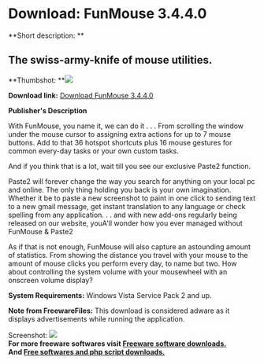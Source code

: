 # Download: FunMouse 3.4.4.0

**Short description: **

## The swiss-army-knife of mouse utilities.

  
**Thumbshot: **![](http://www.freewarefiles.com/screenshot/funmouse_md.jpg)   
  
**Download link:** [Download FunMouse 3.4.4.0](http://freesoftwares.boysofts.com/FunMouse_program_97371.html)  
  

**Publisher's Description**  
  

With FunMouse, you name it, we can do it . . . From scrolling the window under
the mouse cursor to assigning extra actions for up to 7 mouse buttons. Add to
that 36 hotspot shortcuts plus 16 mouse gestures for common every-day tasks or
your own custom tasks.

And if you think that is a lot, wait till you see our exclusive Paste2
function.

Paste2 will forever change the way you search for anything on your local pc
and online. The only thing holding you back is your own imagination. Whether
it be to paste a new screenshot to paint in one click to sending text to a new
gmail message, get instant translation to any language or check spelling from
any application. . . and with new add-ons regularly being released on our
website, youA'll wonder how you ever managed without FunMouse & Paste2

As if that is not enough, FunMouse will also capture an astounding amount of
statistics. From showing the distance you travel with your mouse to the amount
of mouse clicks you perform every day, to name but two. How about controlling
the system volume with your mousewheel with an onscreen volume display?

**System Requirements:** Windows Vista Service Pack 2 and up.

**Note from FreewareFiles:** This download is considered adware as it displays advertisements while running the application.

  
  
Screenshot: ![](http://www.freewarefiles.com/screenshot/funmouse.jpg)  
**For more freeware softwares visit [Freeware software downloads.](http://freesoftwares.boysofts.com/)**   
**And [Free softwares and php script downloads.](http://www.boysofts.com/)**

